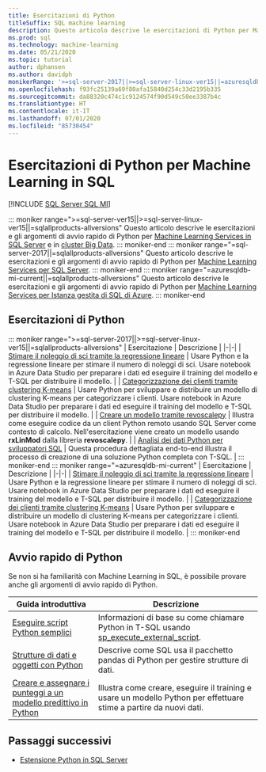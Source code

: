 ```yaml
---
title: Esercitazioni di Python
titleSuffix: SQL machine learning
description: Questo articolo descrive le esercitazioni di Python per Machine Learning in SQL. Informazioni su come eseguire gli script e creare modelli di Machine Learning.
ms.prod: sql
ms.technology: machine-learning
ms.date: 05/21/2020
ms.topic: tutorial
author: dphansen
ms.author: davidph
monikerRange: '>=sql-server-2017||>=sql-server-linux-ver15||=azuresqldb-mi-current||=sqlallproducts-allversions'
ms.openlocfilehash: f93fc25139a69f80afa15840d254c33d2195b335
ms.sourcegitcommit: da88320c474c1c9124574f90d549c50ee3387b4c
ms.translationtype: HT
ms.contentlocale: it-IT
ms.lasthandoff: 07/01/2020
ms.locfileid: "85730454"
---
```

# <a name="python-tutorials-for-sql-machine-learning"></a>Esercitazioni di Python per Machine Learning in SQL
[!INCLUDE [SQL Server SQL MI](../../includes/applies-to-version/sql-asdbmi.md)]

::: moniker range=">=sql-server-ver15||>=sql-server-linux-ver15||=sqlallproducts-allversions"
Questo articolo descrive le esercitazioni e gli argomenti di avvio rapido di Python per [Machine Learning Services in SQL Server](../sql-server-machine-learning-services.md) e in [cluster Big Data](../../big-data-cluster/machine-learning-services.md).
::: moniker-end
::: moniker range="=sql-server-2017||=sqlallproducts-allversions"
Questo articolo descrive le esercitazioni e gli argomenti di avvio rapido di Python per [Machine Learning Services per SQL Server](../sql-server-machine-learning-services.md).
::: moniker-end
::: moniker range="=azuresqldb-mi-current||=sqlallproducts-allversions"
Questo articolo descrive le esercitazioni e gli argomenti di avvio rapido di Python per [Machine Learning Services per Istanza gestita di SQL di Azure](/azure/azure-sql/managed-instance/machine-learning-services-overview).
::: moniker-end

<a name="bkmk_pythontutorials"></a>

## <a name="python-tutorials"></a>Esercitazioni di Python

::: moniker range=">=sql-server-2017||>=sql-server-linux-ver15||=sqlallproducts-allversions"
| Esercitazione | Descrizione |
|-|-|
| [Stimare il noleggio di sci tramite la regressione lineare](python-ski-rental-linear-regression.md) | Usare Python e la regressione lineare per stimare il numero di noleggi di sci. Usare notebook in Azure Data Studio per preparare i dati ed eseguire il training del modello e T-SQL per distribuire il modello. |
| [Categorizzazione dei clienti tramite clustering K-means](python-clustering-model.md) | Usare Python per sviluppare e distribuire un modello di clustering K-means per categorizzare i clienti. Usare notebook in Azure Data Studio per preparare i dati ed eseguire il training del modello e T-SQL per distribuire il modello. |
| [Creare un modello tramite revoscalepy](use-python-revoscalepy-to-create-model.md) | Illustra come eseguire codice da un client Python remoto usando SQL Server come contesto di calcolo. Nell'esercitazione viene creato un modello usando **rxLinMod** dalla libreria **revoscalepy**. |
| [Analisi dei dati Python per sviluppatori SQL](sqldev-in-database-python-for-sql-developers.md) | Questa procedura dettagliata end-to-end illustra il processo di creazione di una soluzione Python completa con T-SQL. |
::: moniker-end
::: moniker range="=azuresqldb-mi-current"
| Esercitazione | Descrizione |
|-|-|
| [Stimare il noleggio di sci tramite la regressione lineare](python-ski-rental-linear-regression.md) | Usare Python e la regressione lineare per stimare il numero di noleggi di sci. Usare notebook in Azure Data Studio per preparare i dati ed eseguire il training del modello e T-SQL per distribuire il modello. |
| [Categorizzazione dei clienti tramite clustering K-means](python-clustering-model.md) | Usare Python per sviluppare e distribuire un modello di clustering K-means per categorizzare i clienti. Usare notebook in Azure Data Studio per preparare i dati ed eseguire il training del modello e T-SQL per distribuire il modello. |
::: moniker-end

## <a name="python-quickstarts"></a>Avvio rapido di Python

Se non si ha familiarità con Machine Learning in SQL, è possibile provare anche gli argomenti di avvio rapido di Python.

| Guida introduttiva | Descrizione |
|-|-|
| [Eseguire script Python semplici](quickstart-python-create-script.md) | Informazioni di base su come chiamare Python in T-SQL usando [sp_execute_external_script](../../relational-databases/system-stored-procedures/sp-execute-external-script-transact-sql.md). |
| [Strutture di dati e oggetti con Python](quickstart-python-data-structures.md) | Descrive come SQL usa il pacchetto pandas di Python per gestire strutture di dati. |
| [Creare e assegnare i punteggi a un modello predittivo in Python](quickstart-python-train-score-model.md) | Illustra come creare, eseguire il training e usare un modello Python per effettuare stime a partire da nuovi dati. |

## <a name="next-steps"></a>Passaggi successivi

+ [Estensione Python in SQL Server](../concepts/extension-python.md)
